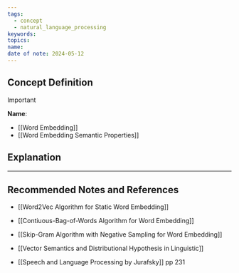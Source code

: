 ```yaml
---
tags:
  - concept
  - natural_language_processing
keywords: 
topics: 
name: 
date of note: 2024-05-12
---
```


## Concept Definition

>[!important]
>**Name**: 



- [[Word Embedding]]
- [[Word Embedding Semantic Properties]]

## Explanation





-----------
##  Recommended Notes and References




- [[Word2Vec Algorithm for Static Word Embedding]]
- [[Contiuous-Bag-of-Words Algorithm for Word Embedding]]
- [[Skip-Gram Algorithm with Negative Sampling for Word Embedding]]
- [[Vector Semantics and Distributional Hypothesis in Linguistic]]


- [[Speech and Language Processing by Jurafsky]] pp 231